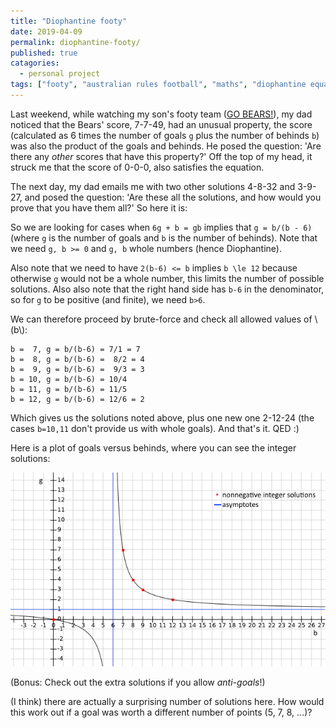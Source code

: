 ```yaml
---
title: "Diophantine footy"
date: 2019-04-09
permalink: diophantine-footy/
published: true
catagories:
  - personal project
tags: ["footy", "australian rules football", "maths", "diophantine equations", ]
---
```


Last weekend, while watching my son's footy team ([GO BEARS!](https://bhfcbears.com.au/)), my dad noticed that the Bears' score, 7-7-49, had an unusual property, the score (calculated as 6 times the number of goals `g` plus the number of behinds `b`) was also the product of the goals and behinds. He posed the question: 'Are there any *other* scores that have this property?' Off the top of my head, it struck me that the score of 0-0-0, also satisfies the equation.

The next day, my dad emails me with two other solutions 4-8-32 and 3-9-27, and posed the question: 'Are these all the solutions, and how would you prove that you have them all?' So here it is:

So we are looking for cases when
`6g + b = gb`
implies that `g = b/(b - 6)`
(where `g` is the number of goals and `b` is the number of behinds).
Note that we need `g, b >= 0` and `g, b` whole numbers (hence Diophantine).

Also note that we need to have `2(b-6) <= b` implies `b \le 12` because otherwise `g` would not be a whole number, this limits the number of possible solutions.
Also also note that the right hand side has `b-6` in the denominator, so for `g` to be positive (and finite), we need `b>6`.

We can therefore proceed by brute-force and check all allowed values of \\(b\\):
```
b =  7, g = b/(b-6) = 7/1 = 7
b =  8, g = b/(b-6) =  8/2 = 4 
b =  9, g = b/(b-6) =  9/3 = 3 
b = 10, g = b/(b-6) = 10/4 
b = 11, g = b/(b-6) = 11/5 
b = 12, g = b/(b-6) = 12/6 = 2
```
Which gives us the solutions noted above, plus one new one 2-12-24 (the cases `b=10,11` don't provide us with whole goals). And that's it. QED :)

Here is a plot of goals versus behinds, where you can see the integer solutions:

![Plot of goals versus behinds.](../assets/images/footy-score-plot.png "Plot of goals versus behinds.")

(Bonus: Check out the extra solutions if you allow *anti-goals*!)

(I think) there are actually a surprising number of solutions here. How would this work out if a goal was worth a different number of points (5, 7, 8, ...)?

